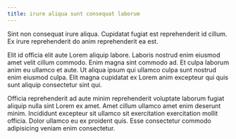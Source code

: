 ```yaml
---
title: irure aliqua sunt consequat laborum
---
```


Sint non consequat irure aliqua. Cupidatat fugiat est reprehenderit id cillum. Ex irure reprehenderit do anim reprehenderit ea est.

Elit id officia elit aute Lorem aliquip labore. Laboris nostrud enim eiusmod amet velit cillum commodo. Enim magna sint commodo ad. Et culpa laborum anim eu ullamco et aute. Ut aliqua ipsum qui ullamco culpa sunt nostrud enim eiusmod culpa. Elit magna cupidatat ex Lorem anim excepteur qui quis sunt aliquip consectetur sint qui.

Officia reprehenderit ad aute minim reprehenderit voluptate laborum fugiat aliquip nulla sint Lorem ex amet. Amet cillum ullamco amet enim deserunt minim. Incididunt excepteur sit ullamco sit exercitation exercitation mollit officia. Dolor ullamco eu ex proident quis. Esse consectetur commodo adipisicing veniam enim consectetur.